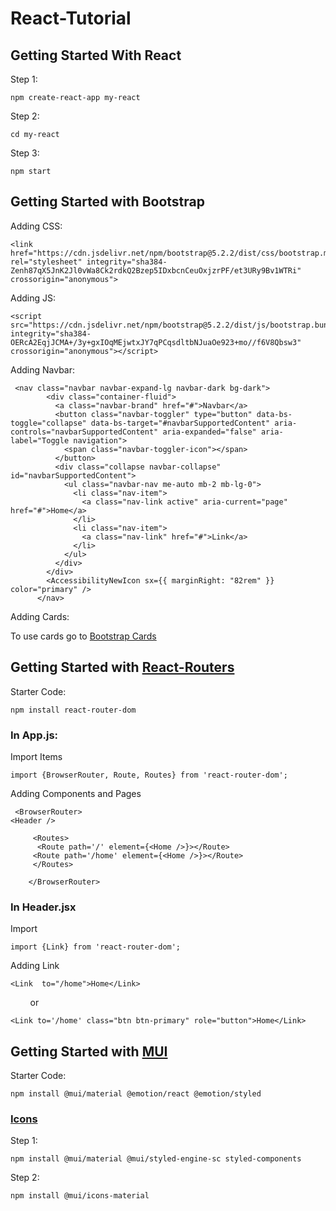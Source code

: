 # React-Tutorial

## Getting Started With React
Step 1:
```
npm create-react-app my-react
```

Step 2:
```
cd my-react
```

Step 3:
```
npm start
```

## Getting Started with Bootstrap
Adding CSS:
```
<link href="https://cdn.jsdelivr.net/npm/bootstrap@5.2.2/dist/css/bootstrap.min.css" rel="stylesheet" integrity="sha384-Zenh87qX5JnK2Jl0vWa8Ck2rdkQ2Bzep5IDxbcnCeuOxjzrPF/et3URy9Bv1WTRi" crossorigin="anonymous">
```

Adding JS:
```
<script src="https://cdn.jsdelivr.net/npm/bootstrap@5.2.2/dist/js/bootstrap.bundle.min.js" integrity="sha384-OERcA2EqjJCMA+/3y+gxIOqMEjwtxJY7qPCqsdltbNJuaOe923+mo//f6V8Qbsw3" crossorigin="anonymous"></script>
```

Adding Navbar:
```
 <nav class="navbar navbar-expand-lg navbar-dark bg-dark">
        <div class="container-fluid">
          <a class="navbar-brand" href="#">Navbar</a>
          <button class="navbar-toggler" type="button" data-bs-toggle="collapse" data-bs-target="#navbarSupportedContent" aria-controls="navbarSupportedContent" aria-expanded="false" aria-label="Toggle navigation">
            <span class="navbar-toggler-icon"></span>
          </button>
          <div class="collapse navbar-collapse" id="navbarSupportedContent">
            <ul class="navbar-nav me-auto mb-2 mb-lg-0">
              <li class="nav-item">
                <a class="nav-link active" aria-current="page" href="#">Home</a>
              </li>
              <li class="nav-item">
                <a class="nav-link" href="#">Link</a>
              </li>
            </ul>
          </div>
        </div>
        <AccessibilityNewIcon sx={{ marginRight: "82rem" }} color="primary" />
      </nav>
```

Adding Cards:

To use cards go to [Bootstrap Cards](https://getbootstrap.com/docs/5.2/components/card/)

## Getting Started with [React-Routers](https://reactrouter.com/en/main/start/tutorial)
Starter Code:
```
npm install react-router-dom
```

### In App.js:
Import Items
```
import {BrowserRouter, Route, Routes} from 'react-router-dom';
```

Adding Components and Pages
```
 <BrowserRouter>
<Header />   

     <Routes>
      <Route path='/' element={<Home />}></Route>
     <Route path='/home' element={<Home />}></Route>
     </Routes>
   
    </BrowserRouter>
```

### In Header.jsx
Import
```
import {Link} from 'react-router-dom';
```

Adding Link
```
<Link  to="/home">Home</Link>
```
        or
```
<Link to='/home' class="btn btn-primary" role="button">Home</Link>
```


## Getting Started with [MUI](https://mui.com/)
Starter Code:
```
npm install @mui/material @emotion/react @emotion/styled
```

### [Icons](https://mui.com/material-ui/material-icons/)
Step 1:
```
npm install @mui/material @mui/styled-engine-sc styled-components
```

Step 2:
```
npm install @mui/icons-material
```






